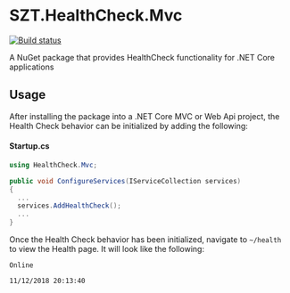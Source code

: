# SZT.HealthCheck.Mvc

[![Build status](https://sevenzerothree.visualstudio.com/Health%20Check/_apis/build/status/HealthCheck.Main)](https://sevenzerothree.visualstudio.com/Health%20Check/_build/latest?definitionId=8)

A NuGet package that provides HealthCheck functionality for .NET Core applications

## Usage

After installing the package into a .NET Core MVC or Web Api project, the Health Check behavior can be initialized by adding the following:

#### Startup.cs
```c#
using HealthCheck.Mvc;

public void ConfigureServices(IServiceCollection services)
{
  ...
  services.AddHealthCheck();
  ...
}
```

Once the Health Check behavior has been initialized, navigate to `~/health` to view the Health page. It will look like the following:

```
Online

11/12/2018 20:13:40

```
